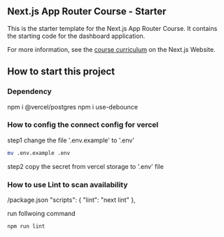 ## Next.js App Router Course - Starter

This is the starter template for the Next.js App Router Course. It contains the starting code for the dashboard application.

For more information, see the [course curriculum](https://nextjs.org/learn) on the Next.js Website.


## How to start this project 
### Dependency 
npm i @vercel/postgres
npm i use-debounce

### How to config the connect config for vercel 
step1 change the file '.env.example' to '.env'
``` bash 
mv .env.example .env
```
step2 copy the secret from vercel storage to '.env' file

### How to use Lint to scan availability
/package.json
"scripts": {
    "lint": "next lint"
},


run follwoing command 
```
npm run lint
```
